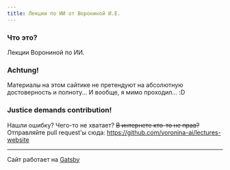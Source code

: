 ```yaml
---
title: Лекции по ИИ от Ворониной И.Е.
---
```

### Что это?
Лекции Ворониной по ИИ.

### Achtung!
Материалы на этом сайтике не претендуют на абсолютную достоверность и полноту... И вообще, я мимо проходил... :D

### Justice demands contribution!
Нашли ошибку? Чего-то не хватает? ~~В интернете кто-то не прав?~~  
Отправляйте pull request'ы сюда: https://github.com/voronina-ai/lectures-website

<hr/>

Сайт работает на [Gatsby](https://github.com/gatsbyjs/gatsby)
